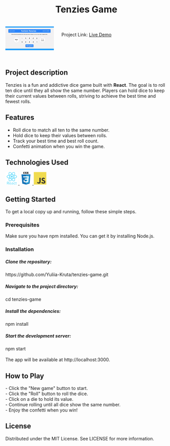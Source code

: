 <h1 align="center">Tenzies Game</h1>
<br/>
<img align="left" src="./tenzies-game.gif" width="30%" height="auto"/>
<br/>
&nbsp;&nbsp;&nbsp;&nbsp;&nbsp;&nbsp;Project Link: <a target="new" href="https://yuliia-kruta.github.io/tenzies-game/">Live Demo</a>
<br/><br/><br/><br/>
<br/>
<h2>Project description</h2>
Tenzies is a fun and addictive dice game built with <b>React</b>. The goal is to roll ten dice until they all show the same number. Players can hold dice to keep their current values between rolls, striving to achieve the best time and fewest rolls.

<h2>Features</h2>
<ul>
  <li>Roll dice to match all ten to the same number.</li>
  <li>Hold dice to keep their values between rolls.</li>
  <li>Track your best time and best roll count.</li>
  <li>Confetti animation when you win the game.</li>
</ul>

<h2>Technologies Used</h2>
<a href="https://reactjs.org/" target="_blank" rel="noreferrer"> <img src="https://raw.githubusercontent.com/devicons/devicon/master/icons/react/react-original-wordmark.svg" alt="react" width="40" height="40"/> </a>
<a href="https://www.w3schools.com/css/" target="_blank" rel="noreferrer"> <img src="https://raw.githubusercontent.com/devicons/devicon/master/icons/css3/css3-original-wordmark.svg" alt="css3" width="40" height="40"/> </a>
<a href="https://developer.mozilla.org/en-US/docs/Web/JavaScript" target="_blank" rel="noreferrer"> <img src="https://raw.githubusercontent.com/devicons/devicon/master/icons/javascript/javascript-original.svg" alt="javascript" width="40" height="40"/> </a>

<h2>Getting Started</h2>
To get a local copy up and running, follow these simple steps.

<h3>Prerequisites</h3>
Make sure you have npm installed. You can get it by installing Node.js.

<h3>Installation</h3>
<h5>Clone the repository:</h5>
https://github.com/Yuliia-Kruta/tenzies-game.git

<h5>Navigate to the project directory:</h5>
cd tenzies-game

<h5>Install the dependencies:</h5>
npm install

<h5>Start the development server:</h5>
npm start
<br/><br/>
The app will be available at http://localhost:3000.

<h2>How to Play</h2>
- Click the "New game" button to start.<br/>
- Click the "Roll" button to roll the dice.<br/>
- Click on a die to hold its value.<br/>
- Continue rolling until all dice show the same number.<br/>
- Enjoy the confetti when you win!

<h2>License</h2>
Distributed under the MIT License. See LICENSE for more information.

